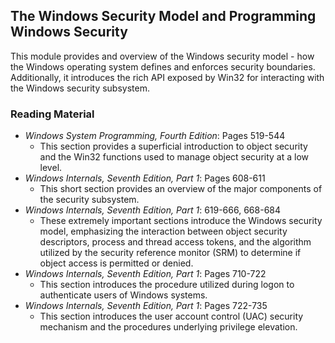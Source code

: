 ## The Windows Security Model and Programming Windows Security

This module provides and overview of the Windows security model - how the Windows operating system defines and enforces security boundaries. Additionally, it introduces the rich API exposed by Win32 for interacting with the Windows security subsystem.

### Reading Material

- _Windows System Programming, Fourth Edition_: Pages 519-544
    - This section provides a superficial introduction to object security and the Win32 functions used to manage object security at a low level. 
- _Windows Internals, Seventh Edition, Part 1_: Pages 608-611
    - This short section provides an overview of the major components of the security subsystem.
- _Windows Internals, Seventh Edition, Part 1_: 619-666, 668-684
    - These extremely important sections introduce the Windows security model, emphasizing the interaction between object security descriptors, process and thread access tokens, and the algorithm utilized by the security reference monitor (SRM) to determine if object access is permitted or denied. 
- _Windows Internals, Seventh Edition, Part 1_: Pages 710-722
    - This section introduces the procedure utilized during logon to authenticate users of Windows systems.
- _Windows Internals, Seventh Edition, Part 1_: Pages 722-735
    - This section introduces the user account control (UAC) security mechanism and the procedures underlying privilege elevation.